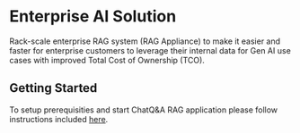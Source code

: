 # Enterprise AI Solution

Rack-scale enterprise RAG system (RAG Appliance) to make it easier and faster for enterprise customers to leverage their internal data for Gen AI use cases with improved Total Cost of Ownership (TCO).

## Getting Started
To setup prerequisities and start ChatQ&A RAG application please follow instructions included [here](https://github.com/intel-innersource/applications.ai.enterprise-rag.enterprise-ai-solution/blob/main/deployment/microservices-connector/README.md).